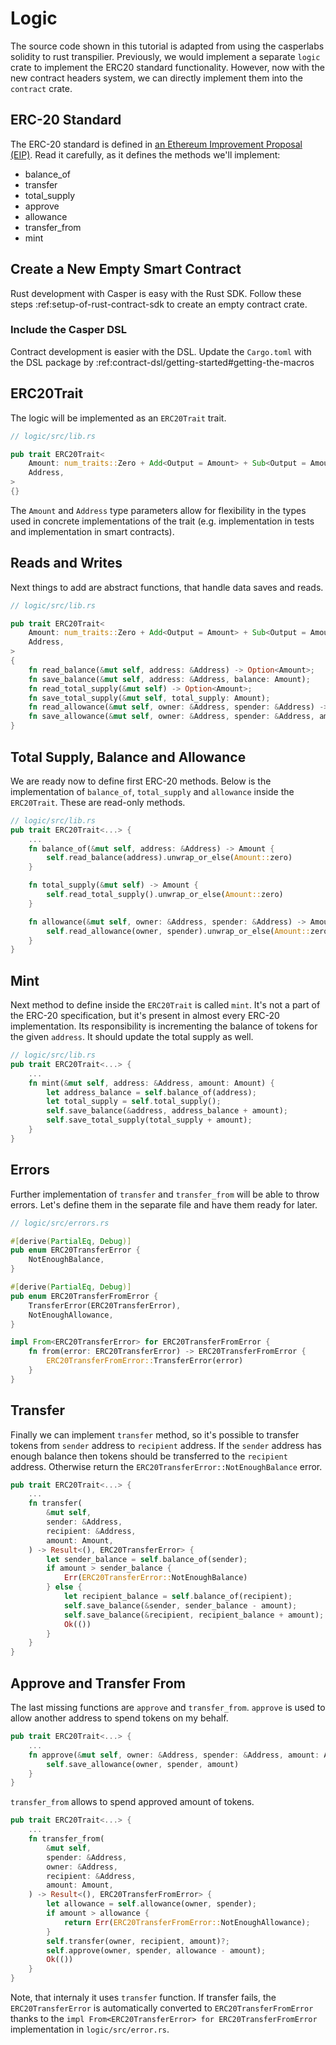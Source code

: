 # Logic

The source code shown in this tutorial is adapted from using the casperlabs solidity to rust transpilier. Previously, we would implement a separate `logic` crate to implement the ERC20 standard functionality. However, now with the new contract headers system, we can directly implement them into the `contract` crate.

## ERC-20 Standard
The ERC-20 standard is defined in [an Ethereum Improvement Proposal (EIP)](https://github.com/ethereum/EIPs/blob/master/EIPS/eip-20.md#). Read it carefully, as it defines the methods we'll implement:
* balance_of
* transfer
* total_supply
* approve
* allowance
* transfer_from
* mint

## Create a New Empty Smart Contract

Rust development with Casper is easy with the Rust SDK.  Follow these steps :ref:setup-of-rust-contract-sdk to create an empty contract crate. 

### Include the Casper DSL

Contract development is easier with the DSL.  Update the ```Cargo.toml``` with the DSL package by :ref:contract-dsl/getting-started#getting-the-macros

## ERC20Trait
The logic will be implemented as an `ERC20Trait` trait.
```rust
// logic/src/lib.rs

pub trait ERC20Trait<
    Amount: num_traits::Zero + Add<Output = Amount> + Sub<Output = Amount> + PartialOrd + Copy,
    Address,
>
{}
```
The `Amount` and `Address` type parameters allow for flexibility in the types used in concrete implementations of the trait (e.g. implementation in tests and implementation in smart contracts).

## Reads and Writes
Next things to add are abstract functions, that handle data saves and reads.
```rust
// logic/src/lib.rs

pub trait ERC20Trait<
    Amount: num_traits::Zero + Add<Output = Amount> + Sub<Output = Amount> + PartialOrd + Copy,
    Address,
>
{
    fn read_balance(&mut self, address: &Address) -> Option<Amount>;
    fn save_balance(&mut self, address: &Address, balance: Amount);
    fn read_total_supply(&mut self) -> Option<Amount>;
    fn save_total_supply(&mut self, total_supply: Amount);
    fn read_allowance(&mut self, owner: &Address, spender: &Address) -> Option<Amount>;
    fn save_allowance(&mut self, owner: &Address, spender: &Address, amount: Amount);
}
```

## Total Supply, Balance and Allowance
We are ready now to define first ERC-20 methods. Below is the implementation of `balance_of`, `total_supply` and `allowance` inside the `ERC20Trait`. These are read-only methods.
```rust
// logic/src/lib.rs
pub trait ERC20Trait<...> {
    ...
    fn balance_of(&mut self, address: &Address) -> Amount {
        self.read_balance(address).unwrap_or_else(Amount::zero)
    }

    fn total_supply(&mut self) -> Amount {
        self.read_total_supply().unwrap_or_else(Amount::zero)
    }

    fn allowance(&mut self, owner: &Address, spender: &Address) -> Amount {
        self.read_allowance(owner, spender).unwrap_or_else(Amount::zero)
    }
}
```

## Mint
Next method to define inside the `ERC20Trait` is called `mint`. It's not a part of the ERC-20 specification, but it's present in almost every ERC-20 implementation. Its responsibility is incrementing the balance of tokens for the given `address`. It should update the total supply as well.
```rust
// logic/src/lib.rs
pub trait ERC20Trait<...> {
    ...
    fn mint(&mut self, address: &Address, amount: Amount) {
        let address_balance = self.balance_of(address);
        let total_supply = self.total_supply();
        self.save_balance(&address, address_balance + amount);
        self.save_total_supply(total_supply + amount);
    }
}
```

## Errors
Further implementation of `transfer` and `transfer_from` will be able to throw errors. Let's define them in the separate file and have them ready for later.
```rust
// logic/src/errors.rs

#[derive(PartialEq, Debug)]
pub enum ERC20TransferError {
    NotEnoughBalance,
}

#[derive(PartialEq, Debug)]
pub enum ERC20TransferFromError {
    TransferError(ERC20TransferError),
    NotEnoughAllowance,
}

impl From<ERC20TransferError> for ERC20TransferFromError {
    fn from(error: ERC20TransferError) -> ERC20TransferFromError {
        ERC20TransferFromError::TransferError(error)
    }
}
```

## Transfer
Finally we can implement `transfer` method, so it's possible to transfer tokens from `sender` address to `recipient` address. If the `sender` address has enough balance then tokens should be transferred to the `recipient` address. Otherwise return the `ERC20TransferError::NotEnoughBalance` error.
```rust
pub trait ERC20Trait<...> {
    ...
    fn transfer(
        &mut self,
        sender: &Address,
        recipient: &Address,
        amount: Amount,
    ) -> Result<(), ERC20TransferError> {
        let sender_balance = self.balance_of(sender);
        if amount > sender_balance {
            Err(ERC20TransferError::NotEnoughBalance)
        } else {
            let recipient_balance = self.balance_of(recipient);
            self.save_balance(&sender, sender_balance - amount);
            self.save_balance(&recipient, recipient_balance + amount);
            Ok(())
        }
    }
}
```

## Approve and Transfer From
The last missing functions are `approve` and `transfer_from`. `approve` is used to allow another address to spend tokens on my behalf.
```rust
pub trait ERC20Trait<...> {
    ...
    fn approve(&mut self, owner: &Address, spender: &Address, amount: Amount) {
        self.save_allowance(owner, spender, amount)
    }
}
```
`transfer_from` allows to spend approved amount of tokens.
```rust
pub trait ERC20Trait<...> {
    ...
    fn transfer_from(
        &mut self,
        spender: &Address,
        owner: &Address,
        recipient: &Address,
        amount: Amount,
    ) -> Result<(), ERC20TransferFromError> {
        let allowance = self.allowance(owner, spender);
        if amount > allowance {
            return Err(ERC20TransferFromError::NotEnoughAllowance);
        }
        self.transfer(owner, recipient, amount)?;
        self.approve(owner, spender, allowance - amount);
        Ok(())
    }
}
``` 
Note, that internaly it uses `transfer` function. If transfer fails, the `ERC20TransferError` is automatically converted to `ERC20TransferFromError` thanks to the `impl From<ERC20TransferError> for ERC20TransferFromError` implementation in `logic/src/error.rs`.
